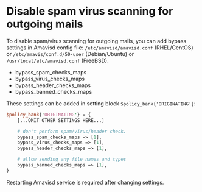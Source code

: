 # Disable spam virus scanning for outgoing mails

To disable spam/virus scanning for outgoing mails, you can add bypass settings
in Amavisd config file: `/etc/amavisd/amavisd.conf` (RHEL/CentOS) or
`/etc/amavis/conf.d/50-user` (Debian/Ubuntu) or `/usr/local/etc/amavisd.conf`
(FreeBSD).

* bypass_spam_checks_maps
* bypass_virus_checks_maps
* bypass_header_checks_maps
* bypass_banned_checks_maps

These settings can be added in setting block `$policy_bank{'ORIGINATING'}`:

```perl
$policy_bank{'ORIGINATING'} = {
    [...OMIT OTHER SETTINGS HERE...]

    # don't perform spam/virus/header check.
    bypass_spam_checks_maps => [1],
    bypass_virus_checks_maps => [1],
    bypass_header_checks_maps => [1],

    # allow sending any file names and types
    bypass_banned_checks_maps => [1],
}
```

Restarting Amavisd service is required after changing settings.
